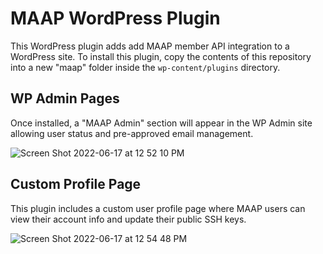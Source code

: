 # MAAP WordPress Plugin

This WordPress plugin adds add MAAP member API integration to a WordPress site. To install this plugin, copy the contents of this repository into a new "maap" folder inside the `wp-content/plugins` directory.

## WP Admin Pages
Once installed, a "MAAP Admin" section will appear in the WP Admin site allowing user status and pre-approved email management.

![Screen Shot 2022-06-17 at 12 52 10 PM](https://user-images.githubusercontent.com/27687558/174392683-951776b3-4bff-4357-8527-52961fd7c38d.png)

## Custom Profile Page

This plugin includes a custom user profile page where MAAP users can view their account info and update their public SSH keys.

![Screen Shot 2022-06-17 at 12 54 48 PM](https://user-images.githubusercontent.com/27687558/174392974-e4396af6-7658-40b9-8f49-5866ac19c753.png)
